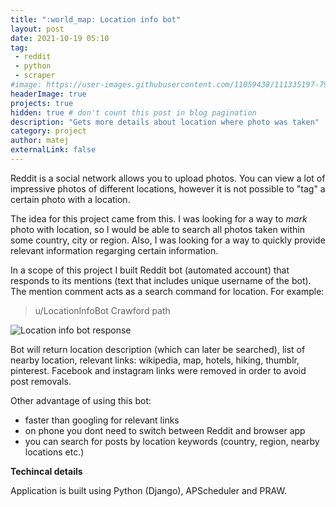 ```yaml
---
title: ":world_map: Location info bot"
layout: post
date: 2021-10-19 05:10
tag: 
 - reddit
 - python
 - scraper
#image: https://user-images.githubusercontent.com/11059438/111335197-79a33700-8674-11eb-8ee7-f259ad3946a1.png
headerImage: true
projects: true
hidden: true # don't count this post in blog pagination
description: "Gets more details about location where photo was taken"
category: project
author: matej
externalLink: false
---
```


Reddit is a social network allows you to upload photos. You can view a lot of impressive photos of different locations, however it is not possible to "tag" a certain photo with a location.

The idea for this project came from this. I was looking for a way to *mark* photo with location, so I would be able to search all photos taken within some country, city or region. Also, I was looking for a way to quickly provide relevant information regarging certain information. 

In a scope of this project I built Reddit bot (automated account) that responds to its mentions (text that includes unique username of the bot). The mention comment acts as a search command for location. For example:

> u/LocationInfoBot Crawford path

![Location info bot response](https://user-images.githubusercontent.com/11059438/111335197-79a33700-8674-11eb-8ee7-f259ad3946a1.png)


Bot will return location description (which can later be searched), list of nearby location, relevant links: wikipedia, map, hotels, hiking, thumblr, pinterest. Facebook and instagram links were removed in order to avoid post removals.

Other advantage of using this bot:
- faster than googling for relevant links
- on phone you dont need to switch between Reddit and browser app
- you can search for posts by location keywords (country, region, nearby locations etc.)


**Techincal details**

Application is built using Python (Django), APScheduler and PRAW.

